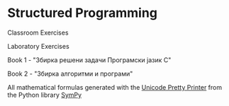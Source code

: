 Structured Programming
======================

Classroom Exercises

Laboratory Exercises
 
Book 1 - "Збирка решени задачи Програмски јазик C"

Book 2 - "Збирка алгоритми и програми"

All mathematical formulas generated with the [Unicode Pretty Printer](http://docs.sympy.org/dev/tutorial/printing.html) from the Python library [SymPy](http://sympy.org/en/index.html)
